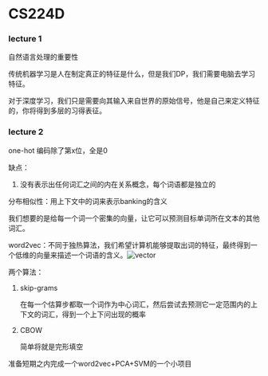 # CS224D 

### lecture 1

自然语言处理的重要性

传统机器学习是人在制定真正的特征是什么，但是我们DP，我们需要电脑去学习特征。

对于深度学习，我们只是需要向其输入来自世界的原始信号，他是自己来定义特征的，你将得到多层的习得表征。

### lecture 2

one-hot 编码除了第x位，全是0

缺点：

1. 没有表示出任何词汇之间的内在关系概念，每个词语都是独立的

分布相似性：用上下文中的词来表示banking的含义

我们想要的是给每一个词一个密集的向量，让它可以预测目标单词所在文本的其他词汇。

word2vec：不同于独热算法，我们希望计算机能够提取出词的特征，最终得到一个低维的向量来描述一个词语的含义。![vector](vector.png)

两个算法：

1. skip-grams

   在每一个估算步都取一个词作为中心词汇，然后尝试去预测它一定范围内的上下文的词汇，得到一个上下问出现的概率

2. CBOW

   简单将就是完形填空

准备短期之内完成一个word2vec+PCA+SVM的一个小项目